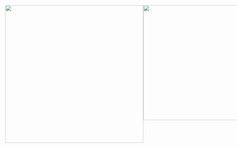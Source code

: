 <div style="display: flex">
<img width='436' src='https://github-readme-stats.vercel.app/api?username=dewslyse&show_icons=true&count_private=true'>

<img width='364' src='https://github-readme-stats.vercel.app/api/top-langs/?username=dewslyse&langs_count=6&count_private=true&layout=compact'>
</div>
